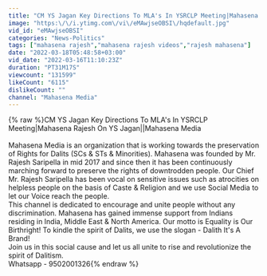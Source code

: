 ```yaml
---
title: "CM YS Jagan Key Directions To MLA's In YSRCLP Meeting|Mahasena Rajesh On YS Jagan||Mahasena Media"
image: "https:\/\/i.ytimg.com\/vi\/eMAwjseOBSI\/hqdefault.jpg"
vid_id: "eMAwjseOBSI"
categories: "News-Politics"
tags: ["mahasena rajesh","mahasena rajesh videos","rajesh mahasena"]
date: "2022-03-18T05:48:58+03:00"
vid_date: "2022-03-16T11:10:23Z"
duration: "PT31M17S"
viewcount: "131599"
likeCount: "6115"
dislikeCount: ""
channel: "Mahasena Media"
---
```

{% raw %}CM YS Jagan Key Directions To MLA's In YSRCLP Meeting|Mahasena Rajesh On YS Jagan||Mahasena Media<br /><br />Mahasena Media is an organization that is working towards the preservation of Rights for Dalits (SCs &amp; STs &amp; Minorities). Mahasena was founded by Mr. Rajesh Saripella in mid 2017 and since then it has been continuously marching forward to preserve the rights of downtrodden people. Our Chief Mr. Rajesh Saripella has been vocal on sensitive issues such as atrocities on helpless people on the basis of Caste &amp; Religion and we use Social Media to let our Voice reach the people. <br />This channel is dedicated to encourage and unite people without any discrimination. Mahasena has gained immense support from Indians residing in India, Middle East &amp; North America. Our motto is Equality is Our Birthright! To kindle the spirit of Dalits, we use the slogan - Dalith It's A Brand! <br />Join us in this social cause and let us all unite to rise and revolutionize the spirit of Dalitism. <br />Whatsapp - 9502001326{% endraw %}
